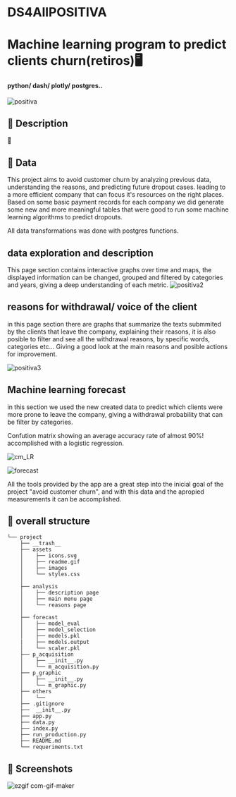 
# DS4AllPOSITIVA

# Machine learning program to predict clients churn(retiros)🖥️   
####  python/ dash/ plotly/ postgres..
![positiva](https://user-images.githubusercontent.com/80784724/131435030-7e8573c4-6271-4599-b8a9-3583a707a3aa.png)

## :page_facing_up: Description 


📢 

## 💾  Data
This project aims to avoid customer churn by analyzing previous data, understanding the reasons, and predicting future dropout cases. leading to a more efficient company that can focus it's resources on the right places.
Based on some basic payment records for each company we did generate some new and more meaningful tables that were good to run some machine learning algorithms to predict dropouts.



All data transformations was done with postgres functions.

## data exploration and description

This page section contains interactive graphs over time and maps, the displayed information can be changed, grouped and filtered by categories and years, giving a deep understanding of each metric. 
![positiva2](https://user-images.githubusercontent.com/80784724/131430720-84222f8f-bf77-4b1c-baed-e623cccd7773.png)

## reasons for withdrawal/ voice of the client

in this page section there are graphs that summarize the texts submmited by the clients that leave the company, explaining their reasons, it is also posible to filter and see all the withdrawal reasons, by specific words, categories etc... Giving a good look at the main reasons and posible actions for improvement.


![positiva3](https://user-images.githubusercontent.com/80784724/131430719-bcf81e3a-81a8-46a9-b318-e5230400d96e.png)

## Machine learning forecast

in this section we used the new created data to predict which clients were more prone to leave the company, giving a withdrawal 
probability that can be filter by categories.


Confution matrix showing an average accuracy rate of almost 90%! accomplished with a logistic regression.

![cm_LR](https://user-images.githubusercontent.com/80784724/131927515-ca7deda7-0060-47fa-9748-d09cae2daade.png)

![forecast](https://user-images.githubusercontent.com/80784724/131927474-b6c39b23-5cd5-4606-981f-643cd753c7ac.png)


All the tools provided by the app are a great step into the inicial goal of the project "avoid customer churn", and with this data and the apropied measurements it can be accomplished.

## 📁 overall structure
```
└── project
    ├── __trash__
    ├── assets
    │    ├── icons.svg
    │    ├── readme.gif
    │    ├── images
    │    └── styles.css
    │    
    ├── analysis
    │    ├── description page
    │    ├── main menu page
    │    └── reasons page
    │
    ├── forecast
    │    ├── model_eval
    │    ├── model_selection
    │    ├── models.pkl
    |    ├── models.output
    │    └── scaler.pkl
    ├── p_acquisition
    │    ├── __init__.py
    │    └── m_acquisition.py
    ├── p_graphic
    │    ├── __init__.py
    │    └── m_graphic.py
    ├── others
    │    └── 
    ├── .gitignore
    ├──  __init__.py
    ├── app.py
    ├── data.py
    ├── index.py
    ├── run_production.py
    ├── README.md
    └── requeriments.txt  

```


## 🎨 Screenshots

![ezgif com-gif-maker](https://user-images.githubusercontent.com/80784724/131929043-1426553d-f2f6-4089-b233-0f3f80e85b90.gif)


